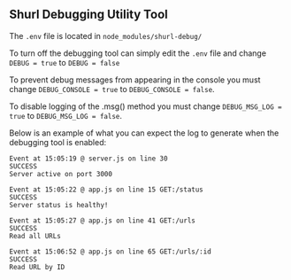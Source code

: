 ## Shurl Debugging Utility Tool

The ```.env``` file is located in ```node_modules/shurl-debug/```

To turn off the debugging tool can simply edit the ```.env``` file and change  ```DEBUG = true``` to ```DEBUG = false```

To prevent debug messages from appearing in the console you must change ```DEBUG_CONSOLE = true``` to ```DEBUG_CONSOLE = false```.

To disable logging of the .msg() method you must change ```DEBUG_MSG_LOG = true``` to  ```DEBUG_MSG_LOG = false```.

Below is an example of what you can expect the log to generate when the debugging tool is enabled:

```
Event at 15:05:19 @ server.js on line 30
SUCCESS
Server active on port 3000

Event at 15:05:22 @ app.js on line 15 GET:/status
SUCCESS
Server status is healthy!

Event at 15:05:27 @ app.js on line 41 GET:/urls
SUCCESS
Read all URLs

Event at 15:06:52 @ app.js on line 65 GET:/urls/:id
SUCCESS
Read URL by ID
```